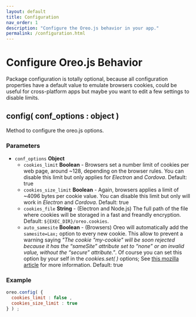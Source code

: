 ```yaml
---
layout: default
title: Configuration
nav_order: 1
description: "Configure the Oreo.js behavior in your app."
permalink: /configuration.html
---
```


# Configure Oreo.js Behavior
Package configuration is totally optional, because all configuration properties have a default value to emulate browsers cookies, could be useful for cross-platform apps but maybe you want to edit a few settings to disable limits.

## config( conf_options : object )
Method to configure the oreo.js options.

### Parameters
- `conf_options` **Object**
  - `cookies_limit` **Boolean** - Browsers set a number limit of cookies per web page, around ~128, depending on the browser rules. You can disable this limit but only applies for *Electron* and *Cordova*. Default: true
  - `cookies_size_limit` **Boolean** - Again, browsers applies a limit of ~4096 bytes per cookie value. You can disable this limit but only will work in *Electron* and *Cordova*. Default: true
  - `cookies_file` **String** - (Electron and Node.js) The full path of the file where cookies will be storaged in a fast and freandly encryption. Default: `${EXEC_DIR}/oreo.cookies`.
  - `auto_samesite` **Boolean** - (Browsers) Oreo will automatically add the `samesite=Lax;` option to every new cookie. This allow to prevent a warning saying *"The cookie "my-cookie" will be soon rejected because it has the “sameSite” attribute set to “none” or an invalid value, without the “secure” attribute."*. Of course you can set this option by your self in the *cookies.set( )* options; See [this mozilla article](https://developer.mozilla.org/en-US/docs/Web/HTTP/Headers/Set-Cookie/SameSite) for more information. Default: true

### Example
```js
oreo.config( {
  cookies_limit : false ,
  cookies_size_limit : true
} ) ;
```
